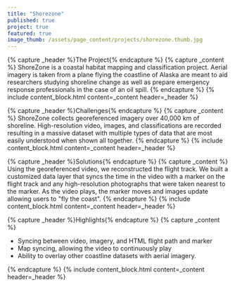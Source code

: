 ```yaml
---
title: "Shorezone"
published: true
project: true
featured: true
image_thumb: /assets/page_content/projects/shorezone.thumb.jpg
---
```


{% capture _header %}The Project{% endcapture %}
{% capture _content %}
ShoreZone is a coastal habitat mapping and classification project. Aerial imagery is taken from a plane flying the coastline of Alaska are meant to aid researchers studying shoreline change as well as prepare emergency response professionals in the case of an oil spill.
{% endcapture %}
{% include content_block.html content=_content header=_header %}

{% capture _header %}Challenges{% endcapture %}
{% capture _content %}
ShoreZone collects georeferenced imagery over 40,000 km of shoreline. High-resolution video, images, and classifications are recorded resulting in a massive dataset with multiple types of data that are most easily understood when shown all together.
{% endcapture %}
{% include content_block.html content=_content header=_header %}

{% capture _header %}Solutions{% endcapture %}
{% capture _content %}
Using the georeferenced video, we reconstructed the flight track. We built a customized data layer that syncs the time in the video with a marker on the flight track and any high-resolution photographs that were taken nearest to the marker. As the video plays, the marker moves and images update allowing users to "fly the coast".
{% endcapture %}
{% include content_block.html content=_content header=_header %}

{% capture _header %}Highlights{% endcapture %}
{% capture _content %}
<ul>
<li>Syncing between video, imagery, and HTML flight path and marker</li>
<li>Map syncing, allowing the video to continuously play</li>
<li>Ability to overlay other coastline datasets with aerial imagery.</li>
</ul>
{% endcapture %}
{% include content_block.html content=_content header=_header %}

